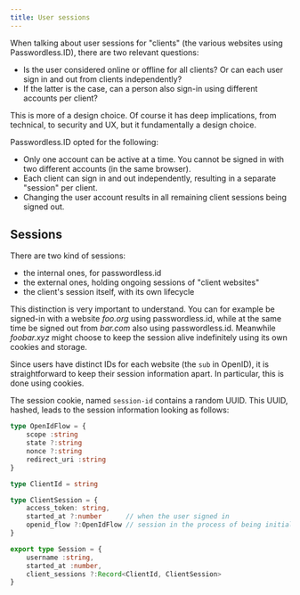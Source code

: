 ```yaml
---
title: User sessions
---
```


When talking about user sessions for "clients" (the various websites using Passwordless.ID), there are two relevant questions:

- Is the user considered online or offline for all clients? Or can each user sign in and out from clients independently?
- If the latter is the case, can a person also sign-in using different accounts per client? 

This is more of a design choice. Of course it has deep implications, from technical, to security and UX, but it fundamentally a design choice.

Passwordless.ID opted for the following:

- Only one account can be active at a time. You cannot be signed in with two different accounts (in the same browser).
- Each client can sign in and out independently, resulting in a separate "session" per client.
- Changing the user account results in all remaining client sessions being signed out.

Sessions
--------

There are two kind of sessions:

- the internal ones, for passwordless.id
- the external ones, holding ongoing sessions of "client websites"
- the client's session itself, with its own lifecycle

This distinction is very important to understand.
You can for example be signed-in with a website *foo.org* using passwordless.id,
while at the same time be signed out from *bar.com* also using passwordless.id.
Meanwhile *foobar.xyz* might choose to keep the session alive indefinitely using its own cookies and storage.

Since users have distinct IDs for each website (the `sub` in OpenID), it is straightforward to keep their session information apart.
In particular, this is done using cookies.

The session cookie, named `session-id` contains a random UUID. This UUID, hashed, leads to the session information looking as follows:

```ts
type OpenIdFlow = {
    scope :string
    state ?:string
    nonce ?:string
    redirect_uri :string
}

type ClientId = string

type ClientSession = {
    access_token: string, 
    started_at ?:number      // when the user signed in
    openid_flow ?:OpenIdFlow // session in the process of being initialized
}

export type Session = {
    username :string,
    started_at :number,
    client_sessions ?:Record<ClientId, ClientSession>
}
```